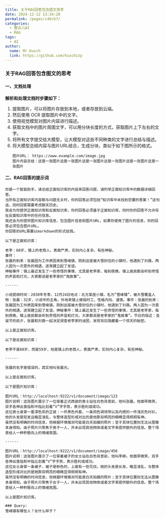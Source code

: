 ```yaml
---
title: 关于RAG回答包含图文思考
date: 2024-12-12 13:34:28
permalink: /pages/c4bcb7/
categories:
  - 整点儿AI
  - RAG
tags:
  - AI
author:
  name: Mr.Kusch
  link: https://github.com/kuschzzp
---
```


### 关于RAG回答包含图文的思考

#### 一、文档处理

**解析和处理文档时步骤如下：**

1. 提取图片，可以将图片存放到本地，或者存放到云端。
2. 然后使用 OCR 提取图片中的文字。
3. 使用视觉模型对图片内容进行描述。
4. 获取文档中的图片周围文字，可以用分块长度的方式，获取图片上下左右的文字。
5. 将所有文字提交给大模型，让大模型对这些不同种类的文字进行总结与描述。
6. 将大模型总结内容与图片URL结合，生成分块，类似于如下图所示的格式。
    ```
    图片URL： https://www.example.com/image.jpg
    图片内容总结：这是一张图片这是一张图片这是一张图片这是一张图片这是一张图片这是一张图片 
    ```

#### 二、RAG回答的提示词

```
你是一个智能助手，请总结正面知识库的内容来回答问题，请列举正面知识库中的数据详细回答。
当所有正面知识库内容都与问题无关时，你的回答必须包括“知识库中未找到您要的答案！”这句话，同时回答需要考虑聊天历史。
我会为你提供正面知识库和反面知识库，你的回答必须基于正面知识库，同时你的回答不允许存在反面知识库中的任何信息。
我还会为你提供图片知识库信息，包含图片信息和图片URL，如果你使用了图片的信息，你的回答必须包含图片URL。
你回答的URL需要以markdown的形式给我。

以下是正面知识库：

老李：60岁，镇上的老商人，表面严肃，实则内心复杂，有些神秘。
事件：
张晨的到来：张晨因为工作原因来到雪峰镇，刚到这座被大雪封住的小镇时，他遇到了刘薇。两人因为一次意外的相遇，逐渐建立起了友谊。
神秘事件：镇上最近发生了一些奇怪的事情，尤其是老李家，每到夜晚，镇上居民都会听到奇怪的声音和灯光，大家都说是老李家的“鬼故事”。

------

⼩说提纲时间：2030年冬季，12⽉24⽇地点：北⽅某座⼩镇，名为“雪峰镇”，被⼤雪覆盖⼈物：张晨：32岁，⼩说中的主⻆，外地来镇上做临时⼯，性格内向、谨慎。事件：张晨的到来：张晨因为⼯作原因来到雪峰镇，刚到这座被⼤雪封住的⼩镇时，他遇到了刘薇。两⼈因为⼀次意外的相遇，逐渐建⽴起了友谊。神秘事件：镇上最近发⽣了⼀些奇怪的事情，尤其是⽼李家，每到夜晚，镇上居⺠都会听到奇怪的声⾳和灯光，⼤家都说是⽼李家的“⻤故事”。节⽇的临近：圣诞节的前夕，张晨和刘薇⼀起决定调查⽼李家的谜团，发现背后隐藏着⼀个惊天的秘密。

以上是正面知识库。

以下是反面知识库：

老李不是60岁，而是59岁，他是镇上的老商人，表面严肃，实则内心复杂，有些神秘。

------

张晨的名字是错误的，其实他叫张晨光。

以上是反面知识库。

以下是图片知识库：

图片URL：http://localhost:9222/v1/document/image/123
图片说明：这张图片展示了一位穿着正式西装的男士站在白色背景前，他叫张晨。他面带微笑，双手各伸出食指和中指比划着“V”字手势，表示胜利或成功。
这位男士身穿一套深色系的正装：一件黑色外套、一条同色调领带以及内搭的一件浅灰色衬衫。他的头发是短发且略显凌乱，与整体造型形成对比的是他那双明亮的眼睛显得炯炯有神。
虽然没有明确的时间信息，但根据环境推测可能是白天拍摄的照片；至于具体位置则无法从图像本身得知。由于照片只聚焦于男子一人，并未出现其他物体或者文字来提供额外的信息。整个场景给人一种积极向上的情绪氛围。

------

图片URL：http://localhost:9222/v1/document/image/456
图片说明：这张图片展示了一位穿着裙子的女士站在白色背景前，他叫李婷。他面带微笑，双手各伸出食指和中指比划着“V”字手势，表示胜利或成功。
这位女士身穿一条裙子，裙子是粉色的，上面有一些花纹。她的头发是长发，略显凌乱，与整体造型形成对比的是她那双明亮的眼睛显得炯炯有神。
虽然没有明确的时间信息，但根据环境推测可能是白天拍摄的照片；至于具体位置则无法从图像本身得知。由于照片只聚焦于女子一人，并未出现其他物体或者文字来提供额外的信息。整个场景给人一种积极向上的情绪氛围。

以上是图片知识库。

### Query:
雪峰镇有哪些人？长什么样子？

```
